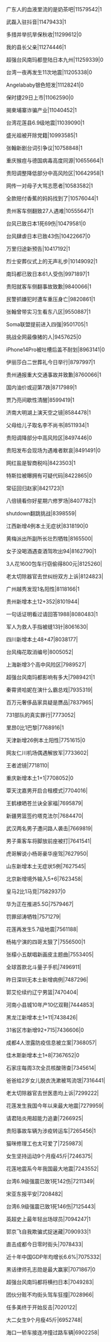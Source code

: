广东人的血液里流的是奶茶吧|11579542|1

武磊入驻抖音|11479433|1

多措并举抗旱保秋收|11299612|0

我的县长父亲|11274446|1

超强台风南玛都登陆日本九州|11259339|0

台湾一夜再发生11次地震|11205338|0

Angelababy银色短发|11128241|0

保时捷29日上市|11062590|0

揭柬埔寨诈骗产业|11040452|1

台湾花莲县6.9级地震|11039090|1

盛光祖被开除党籍|10993585|1

张翰新剧台词引争议|10758848|1

重庆猴痘与德国病毒高度同源|10655664|1

贵阳调整降低部分中高风险区|10642958|1

网传一对母子大骂志愿者|10583582|1

全款赔付香蕉的妈妈找到了|10576044|1

贵州客车侧翻致27人遇难|10555647|1

台风已致日本1死69伤|10479581|0

台风肆虐日本已致43伤|10422667|0

万里归途新预告|10417192|1

烈士安葬仪式上的无声礼步|10149092|1

南玛都已致日本61人受伤|9971897|1

贵阳就客车侧翻事故致歉|9840066|1

民警抓嫌犯时遭车重压身亡|9820861|1

张翰曾带实习生看东八区|9550887|1

Soma联盟提前进入四强|9501705|1

挑战全网最像猪的人|9457625|0

iPhone14Pro被吐槽后盖不耐划|8963141|0

伊丽莎白二世葬礼今日举行|8797997|1

贵州通报重大交通事故并致歉|8760066|1

国内油价或迎第7跌|8717989|1

贾乃亮间歇性清醒|8599419|1

济南大明湖上演天空之镜|8584478|1

父母给儿子取名李不尚书|8511934|1

贵阳调降部分中高风险区|8497446|0

贵阳发布会现场为遇难者默哀|8491491|0

网红盐是智商税吗|8423503|1

特斯拉被曝拥有可疑代码|8422865|0

常征回归赵家|8421723|1

八倍镜看你好星期六修罗场|8407782|1

shutdown翻跳挑战|8398559|

江西新增4例本土无症状|8318190|0

黄梅派出所副所长壮烈牺牲|8165500|

女子没喝酒遇查酒驾吹出94|8162790|1

3人花1600包车行窃偷得800元|8125260|

老太切除器官去世纠纷双方上诉|8124823|

广州越秀发现1名阳性|8118166|1

贵州新增本土12+352|8101944|

一句话证明看过请回答1988|8080483|1

军人为救人手指被缝13针|8061630|

四川新增本土48+47|8038177|

台风梅花取消编号|8005052|

上海新增3个高中风险区|7989527|

超强台风南玛都影响有多大|7989421|1

秦霄贤哈妮在演什么霸总戏|7935319|

百万元奢侈品家具疑是赝品|7837965|

731部队的真实罪行|7773052|

里昂0比1巴黎|7768916|1

天津新增26例本土阳性|7751615|0

网友仁川机场偶遇解放军|7733602|

王者滤镜|7718110|

重庆新增本土1+1|7708052|0

覃天沈嘉男开启合租模式|7704016|

王鹤棣晒苍兰诀全家福|7695879|

新疆男篮签约塔克法尔|7684470|

武汉两名男子遭问路人袭击|7669819|

男子乘客车将脚放前座被打|7641541|

虎哥解说小杨哥豪华座驾|7627950|

山东新增本土无症状5例|7627545|

北京新增境外输入5+6|7623458|

皇马2比1马竞|7582937|0

华为正在推进5.5G|7579467|

罚罪邱涛牺牲|7571279|

花莲再发生5.7级地震|7561188|

杨祐宁演的四哥太狠了|7556500|1

张檬小五献唱新画皮主题曲|7553405|

全球首款北斗量子手机|7496911|

昨日深圳无本土新增病例|7487296|

郭艾伦续约辽宁男篮|7470404|

河南小县城10年产10亿双鞋|7444853|

黑龙江新增本土1+11|7438426|

31省区市新增92+715|7436606|0

成都4人泄露防疫信息被立案|7368057|

佳木斯新增本土1+8|7367652|0

石家庄每周3次全员核酸筛查|7345614|

爸爸给2岁女儿脱衣洗漱被骂流氓|7316441|

老太切除器官去世医患均上诉|7299222|

花莲发生我国今年以来最大地震|7279959|

请君陆炎用超能力追妻|7266925|

贵阳事故车辆为涉疫转运车|7265456|1

猫咪修理工也太可爱了|7259873|

女生坚持运动9个月瘦45斤|7246375|

花莲地震系今年我国最大地震|7243552|

台湾6.9级强震已致1死142伤|7211349|

宋亚东报平安|7208482|

台湾6.9级强震已致1死146伤|7125443|

英超史上最年轻出场球员|7094247|1

郭京飞自我欺骗式捉迷藏|7090933|1

直击成都今日零时街头|7078433|

近十年中国GDP年均增长6.6%|7075332|

黑话律师孔志勋是最大赢家|7071867|0

超强台风南玛都将横扫日本|7049283|

团伙分赃不均街头驾车狂撞|7028966|

任多美终于开始反击|7020122|

大二女生9个月瘦45斤|6952748|

海口一轿车接连冲撞过路车辆|6902258|

